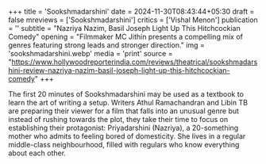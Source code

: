 +++
title = 'Sookshmadarshini'
date = 2024-11-30T08:43:44+05:30
draft = false
mreviews = ['Sookshmadarshini']
critics = ['Vishal Menon']
publication = ''
subtitle = "Nazriya Nazim, Basil Joseph Light Up This Hitchcockian Comedy"
opening = "Filmmaker MC Jithin presents a compelling mix of genres featuring strong leads and stronger direction."
img = 'sookshmadarshini.webp'
media = 'print'
source = "https://www.hollywoodreporterindia.com/reviews/theatrical/sookshmadarshini-review-nazriya-nazim-basil-joseph-light-up-this-hitchcockian-comedy"
+++

The first 20 minutes of Sookshmadarshini may be used as a textbook to learn the art of writing a setup. Writers Athul Ramachandran and Libin TB are preparing their viewer for a film that falls into an unusual genre but instead of rushing towards the plot, they take their time to focus on establishing their protagonist: Priyadarshini (Nazriya), a 20-something mother who admits to feeling bored of domesticity. She lives in a regular middle-class neighbourhood, filled with regulars who know everything about each other.
